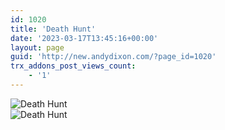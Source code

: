 ```yaml
---
id: 1020
title: 'Death Hunt'
date: '2023-03-17T13:45:16+00:00'
layout: page
guid: 'http://new.andydixon.com/?page_id=1020'
trx_addons_post_views_count:
    - '1'
---
```


![Death Hunt](https://i0.wp.com/assets.g8x2.ldn.idrivee2-23.com/posters/Death%20Hunt%2001.jpg?w=1200&ssl=1 "Death Hunt")  
![Death Hunt](https://i0.wp.com/assets.g8x2.ldn.idrivee2-23.com/posters/Death%20Hunt%2002.jpg?w=1200&ssl=1 "Death Hunt")